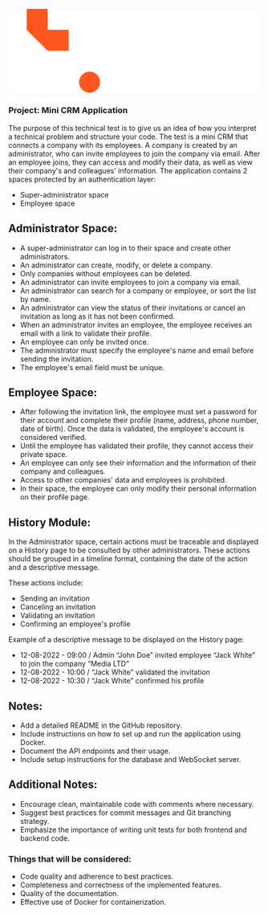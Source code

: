 <p align="center">
  <img src="../tw-logo.svg" alt="Tingis Web Logo" style="width:500px;">
</p>

### Project: Mini CRM Application

The purpose of this technical test is to give us an idea of how you interpret a technical problem and structure your code. The test is a mini CRM that connects a company with its employees. A company is created by an administrator, who can invite employees to join the company via email. After an employee joins, they can access and modify their data, as well as view their company's and colleagues' information. The application contains 2 spaces protected by an authentication layer:
* Super-administrator space
* Employee space

## Administrator Space:

* A super-administrator can log in to their space and create other administrators.
* An administrator can create, modify, or delete a company.
* Only companies without employees can be deleted.
* An administrator can invite employees to join a company via email.
* An administrator can search for a company or employee, or sort the list by name.
* An administrator can view the status of their invitations or cancel an invitation as long as it has not been confirmed.
* When an administrator invites an employee, the employee receives an email with a link to validate their profile.
* An employee can only be invited once.
* The administrator must specify the employee's name and email before sending the invitation.
* The employee's email field must be unique.

## Employee Space:

* After following the invitation link, the employee must set a password for their account and complete their profile (name, address, phone number, date of birth). Once the data is validated, the employee's account is considered verified.
* Until the employee has validated their profile, they cannot access their private space.
* An employee can only see their information and the information of their company and colleagues.
* Access to other companies' data and employees is prohibited.
* In their space, the employee can only modify their personal information on their profile page.

## History Module:

In the Administrator space, certain actions must be traceable and displayed on a History page to be consulted by other administrators. These actions should be grouped in a timeline format, containing the date of the action and a descriptive message.

These actions include:
* Sending an invitation
* Canceling an invitation
* Validating an invitation
* Confirming an employee's profile

Example of a descriptive message to be displayed on the History page:

* 12-08-2022 - 09:00 / Admin “John Doe” invited employee “Jack White” to join the company “Media LTD”
* 12-08-2022 - 10:00 / “Jack White” validated the invitation
* 12-08-2022 - 10:30 / “Jack White” confirmed his profile

## Notes:

   - Add a detailed README in the GitHub repository.
   - Include instructions on how to set up and run the application using Docker.
   - Document the API endpoints and their usage.
   - Include setup instructions for the database and WebSocket server.

## Additional Notes:

- Encourage clean, maintainable code with comments where necessary.
- Suggest best practices for commit messages and Git branching strategy.
- Emphasize the importance of writing unit tests for both frontend and backend code.

### Things that will be considered:

- Code quality and adherence to best practices.
- Completeness and correctness of the implemented features.
- Quality of the documentation.
- Effective use of Docker for containerization.
